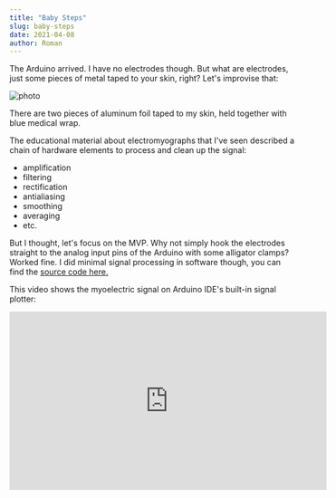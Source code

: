 ```yaml
---
title: "Baby Steps"
slug: baby-steps
date: 2021-04-08
author: Roman
---
```


The Arduino arrived.  I have no electrodes though.  But what are electrodes,
just some pieces of metal taped to your skin, right?  Let's improvise that:

![photo](/img/prototypes/p1.jpg)

There are two pieces of aluminum foil taped to my skin, held together with blue
medical wrap.

The educational material about electromyographs that I've seen described a
chain of hardware elements to process and clean up the signal:

- amplification
- filtering
- rectification
- antialiasing
- smoothing
- averaging
- etc.

But I thought, let's focus on the MVP. Why not simply hook the electrodes
straight to the analog input pins of the Arduino with some alligator clamps?
Worked fine.  I did minimal signal processing in software though, you
can find the [source code here.](https://codeberg.org/psylink/psylink/src/branch/master/experimental/1_initial_test/ReadAnalogVoltage1.ino)

This video shows the myoelectric signal on Arduino IDE's built-in signal
plotter:

<iframe width="560" height="315" sandbox="allow-same-origin allow-scripts allow-popups" title="PsyLink 1 Demo (remastered)" src="https://peertube.linuxrocks.online/videos/embed/a32a87cd-7a40-4cc2-8984-b44be52a8e2c" frameborder="0" allowfullscreen></iframe>
